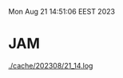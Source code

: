Mon Aug 21 14:51:06 EEST 2023
# JAM
<a href='./cache/202308/21_14.log'>./cache/202308/21_14.log</a>
